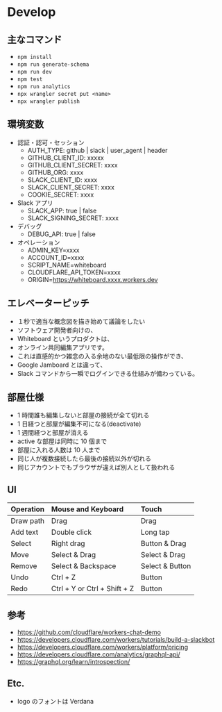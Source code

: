 # Develop

## 主なコマンド

- `npm install`
- `npm run generate-schema`
- `npm run dev`
- `npm test`
- `npm run analytics`
- `npx wrangler secret put <name>`
- `npx wrangler publish`

## 環境変数

- 認証・認可・セッション
  - AUTH_TYPE: github | slack | user_agent | header
  - GITHUB_CLIENT_ID: xxxxx
  - GITHUB_CLIENT_SECRET: xxxx
  - GITHUB_ORG: xxxx
  - SLACK_CLIENT_ID: xxxx
  - SLACK_CLIENT_SECRET: xxxx
  - COOKIE_SECRET: xxxx
- Slack アプリ
  - SLACK_APP: true | false
  - SLACK_SIGNING_SECRET: xxxx
- デバッグ
  - DEBUG_API: true | false
- オペレーション
  - ADMIN_KEY=xxxx
  - ACCOUNT_ID=xxxx
  - SCRIPT_NAME=whiteboard
  - CLOUDFLARE_API_TOKEN=xxxx
  - ORIGIN=https://whiteboard.xxxx.workers.dev

## エレベーターピッチ

- １秒で適当な概念図を描き始めて議論をしたい
- ソフトウェア開発者向けの、
- Whiteboard というプロダクトは、
- オンライン共同編集アプリです。
- これは直感的かつ雑念の入る余地のない最低限の操作ができ、
- Google Jamboard とは違って、
- Slack コマンドから一瞬でログインできる仕組みが備わっている。

## 部屋仕様

- 1 時間誰も編集しないと部屋の接続が全て切れる
- 1 日経つと部屋が編集不可になる(deactivate)
- 1 週間経つと部屋が消える
- active な部屋は同時に 10 個まで
- 部屋に入れる人数は 10 人まで
- 同じ人が複数接続したら最後の接続以外が切れる
- 同じアカウントでもブラウザが違えば別人として扱われる

## UI

| Operation | Mouse and Keyboard           | Touch           |
| :-------- | :--------------------------- | :-------------- |
| Draw path | Drag                         | Drag            |
| Add text  | Double click                 | Long tap        |
| Select    | Right drag                   | Button & Drag   |
| Move      | Select & Drag                | Select & Drag   |
| Remove    | Select & Backspace           | Select & Button |
| Undo      | Ctrl + Z                     | Button          |
| Redo      | Ctrl + Y or Ctrl + Shift + Z | Button          |

## 参考

- https://github.com/cloudflare/workers-chat-demo
- https://developers.cloudflare.com/workers/tutorials/build-a-slackbot
- https://developers.cloudflare.com/workers/platform/pricing
- https://developers.cloudflare.com/analytics/graphql-api/
- https://graphql.org/learn/introspection/

## Etc.

- logo のフォントは Verdana
